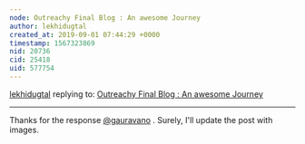 ```yaml
---
node: Outreachy Final Blog : An awesome Journey
author: lekhidugtal
created_at: 2019-09-01 07:44:29 +0000
timestamp: 1567323869
nid: 20736
cid: 25418
uid: 577754
---
```




[lekhidugtal](../profile/lekhidugtal) replying to: [Outreachy Final Blog : An awesome Journey](../notes/lekhidugtal/08-31-2019/outreachy-final-blog)

----
Thanks for the response [@gauravano](/profile/gauravano) .
Surely, I'll update the post with images.
